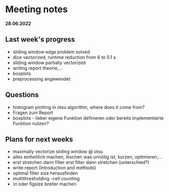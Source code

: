 # Meeting notes
**28.06.2022**
## Last week's progress
- sliding window edge problem solved
- dice vectorized, runtime reduction from 6 to 0.1 s
- sliding window partially vectorized
- writing report theorie,... 
- boxplots
- preprocessing angewendet


## Questions
- histogram plotting in otsu algorithm, where does it come from?
- Fragen zum Report
- boxplots - lieber eigene Funktion definieren oder bereits implementierte Funktion nutzen?



## Plans for next weeks
- maximally vectorize sliding window @ otsu
- alles einheitlich machen, löschen was unnötig ist, kurzen, optimieren,...
- erst stretchen dann filter erst filter dann stretchen (unterschied?)
- write report (Introduction and methods)
- optimal filter size herausfinden
- multithresholding 
-cell counting 
- \n oder figsize breiter machen

